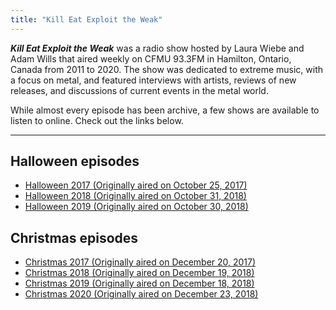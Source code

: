 ```yaml
---
title: "Kill Eat Exploit the Weak"
---
```


_**Kill Eat Exploit the Weak**_ was a radio show hosted by Laura Wiebe and Adam Wills that aired weekly on CFMU 93.3FM in Hamilton, Ontario, Canada from 2011 to 2020. The show was dedicated to extreme music, with a focus on metal, and featured interviews with artists, reviews of new releases, and discussions of current events in the metal world.

While almost every episode has been archive, a few shows are available to listen to online. Check out the links below.

* * *

## Halloween episodes

* [Halloween 2017 (Originally aired on October 25, 2017)](/audio/KEEW+-+Halloween+-+2017.mp3)
* [Halloween 2018 (Originally aired on October 31, 2018)](/audio/KEEW+-+Halloween+-+2018.mp3)
* [Halloween 2019 (Originally aired on October 30, 2018)](/audio/KEEW+-+Halloween+-+2019.mp3)

## Christmas episodes

* [Christmas 2017 (Originally aired on December 20, 2017)](/audio/KEEW+-+Christmas+-+2017.mp3)
* [Christmas 2018 (Originally aired on December 19, 2018)](/audio/KEEW+-+Christmas+-+2018.mp3)
* [Christmas 2019 (Originally aired on December 18, 2018)](/audio/KEEW+-+Christmas+-+2019.mp3)
* [Christmas 2020 (Originally aired on December 23, 2018)](/audio/KEEW+-+Christmas+-+2020.mp3)

